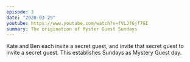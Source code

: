 ```yaml
---
episode: 3
date: "2020-03-29"
youtube: https://www.youtube.com/watch?v=fVLJfGjf7GI
summary: The origination of Myster Guest Sundays
---
```


Kate and Ben each invite a secret guest, and invite that secret guest to invite
a secret guest. This establishes Sundays as Mystery Guest day.
